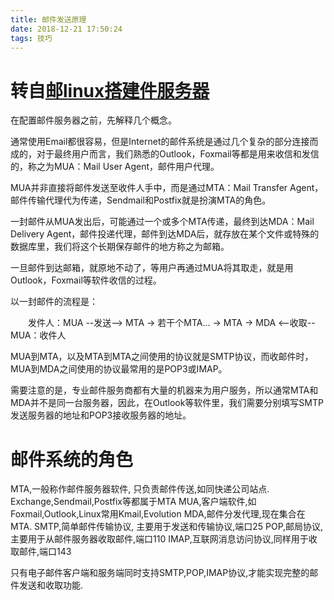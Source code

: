 ```yaml
---
title: 邮件发送原理
date: 2018-12-21 17:50:24
tags: 技巧
---
```

# 转自[邮linux搭建件服务器](https://www.cnblogs.com/chris-cp/p/4843407.html)

在配置邮件服务器之前，先解释几个概念。

通常使用Email都很容易，但是Internet的邮件系统是通过几个复杂的部分连接而成的，对于最终用户而言，我们熟悉的Outlook，Foxmail等都是用来收信和发信的，称之为MUA：Mail User Agent，邮件用户代理。

MUA并非直接将邮件发送至收件人手中，而是通过MTA：Mail Transfer Agent，邮件传输代理代为传递，Sendmail和Postfix就是扮演MTA的角色。

一封邮件从MUA发出后，可能通过一个或多个MTA传递，最终到达MDA：Mail Delivery Agent，邮件投递代理，邮件到达MDA后，就存放在某个文件或特殊的数据库里，我们将这个长期保存邮件的地方称之为邮箱。

一旦邮件到达邮箱，就原地不动了，等用户再通过MUA将其取走，就是用Outlook，Foxmail等软件收信的过程。

以一封邮件的流程是：

　　发件人：MUA --发送--> MTA -> 若干个MTA... -> MTA -> MDA <--收取-- MUA：收件人

MUA到MTA，以及MTA到MTA之间使用的协议就是SMTP协议，而收邮件时，MUA到MDA之间使用的协议最常用的是POP3或IMAP。

需要注意的是，专业邮件服务商都有大量的机器来为用户服务，所以通常MTA和MDA并不是同一台服务器，因此，在Outlook等软件里，我们需要分别填写SMTP发送服务器的地址和POP3接收服务器的地址。



# 邮件系统的角色
MTA,一般称作邮件服务器软件, 只负责邮件传送,如同快递公司站点. Exchange,Sendmail,Postfix等都属于MTA
MUA,客户端软件,如Foxmail,Outlook,Linux常用Kmail,Evolution
MDA,邮件分发代理,现在集合在MTA.
SMTP,简单邮件传输协议, 主要用于发送和传输协议,端口25
POP,邮局协议,主要用于从邮件服务器收取邮件,端口110
IMAP,互联网消息访问协议,同样用于收取邮件,端口143

只有电子邮件客户端和服务端同时支持SMTP,POP,IMAP协议,才能实现完整的邮件发送和收取功能.



